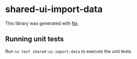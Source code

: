 # shared-ui-import-data

This library was generated with [Nx](https://nx.dev).

## Running unit tests

Run `nx test shared-ui-import-data` to execute the unit tests.
